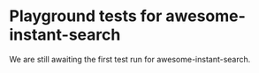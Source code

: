# Playground tests for awesome-instant-search
We are still awaiting the first test run for awesome-instant-search.
